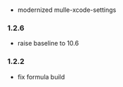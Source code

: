 # 

* modernized mulle-xcode-settings


### 1.2.6

* raise baseline to 10.6

### 1.2.2

* fix formula build
